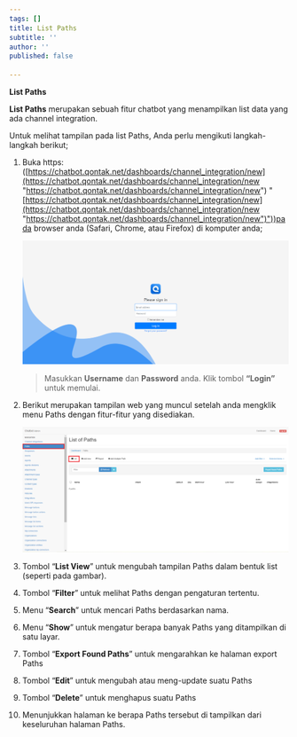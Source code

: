 ```yaml
---
tags: []
title: List Paths
subtitle: ''
author: ''
published: false

---
```

**List Paths**

**List Paths** merupakan sebuah fitur chatbot yang menampilkan list data yang ada channel integration.

Untuk melihat tampilan pada list Paths, Anda perlu mengikuti langkah-langkah berikut;

 1. Buka https: ([https://chatbot.qontak.net/dashboards/channel_integration/new](https://chatbot.qontak.net/dashboards/channel_integration/new "https://chatbot.qontak.net/dashboards/channel_integration/new") "[https://chatbot.qontak.net/dashboards/channel_integration/new](https://chatbot.qontak.net/dashboards/channel_integration/new "https://chatbot.qontak.net/dashboards/channel_integration/new")"))pada browser anda (Safari, Chrome, atau Firefox) di komputer anda;

    ![](/uploads/channell.PNG)

    > Masukkan **Username** dan **Password** anda. Klik tombol **“Login”** untuk memulai.
 2. Berikut merupakan tampilan web yang muncul setelah anda mengklik menu Paths dengan fitur-fitur yang disediakan.

    ![](/uploads/paths1.PNG)
 3. Tombol “**List View**” untuk mengubah tampilan Paths dalam bentuk list (seperti pada gambar).
 4. Tombol “**Filter**” untuk melihat Paths dengan pengaturan tertentu.
 5. Menu “**Search**” untuk mencari Paths berdasarkan nama.
 6. Menu “**Show**” untuk mengatur berapa banyak Paths yang ditampilkan di satu layar.
 7. Tombol “**Export Found Paths**” untuk mengarahkan ke halaman export Paths
 8. Tombol “**Edit**” untuk mengubah atau meng-update suatu Paths
 9. Tombol “**Delete**” untuk menghapus suatu Paths
10. Menunjukkan halaman ke berapa Paths tersebut di tampilkan dari keseluruhan halaman Paths.